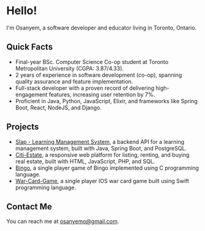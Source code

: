 # Hello!

I'm Osanyem, a software developer and educator living in Toronto, Ontario.

## Quick Facts
* Final-year BSc. Computer Science Co-op student at Toronto Metropolitan University (CGPA: 3.87/4.33).
* 2 years of experience in software development (co-op), spanning quality assurance and feature implementation.
* Full-stack developer with a proven record of delivering high-engagement features, increasing user retention by 7%.
* Proficient in Java, Python, JavaScript, Elixir, and frameworks like Spring Boot, React, NodeJS, and Django.

## Projects

* [Slap - Learning Management System](https://github.com/Osanyem/slap-backend), a backend API for a learning management system, built with Java, Spring Boot, and PostgreSQL.
* [Citi-Estate](https://github.com/Osanyem/Citi-Estate), a responsive web platform for listing, renting, and buying real estate, built with HTML, JavaScript, PHP, and SQL.
* [Bingo](https://github.com/Osanyem/Bingo), a single player game of Bingo implemented using C programming language.
* [War-Card-Game](https://github.com/Osanyem/War-Card-Game), a single player IOS war card game built using Swift programming language.

## Contact Me

You can reach me at <osanyemo@gmail.com>.
